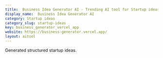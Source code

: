 ```yaml
---
title:  Business Idea Generator AI - Trending AI tool for Startup ideas and best alternatives
display_name:  Business Idea Generator AI
category: Startup ideas
category_slug: startup-ideas
key: business_generator_vercel_app
website: https://business-generator.vercel.app/
layout: aitool
---
```


Generated structured startup ideas.
